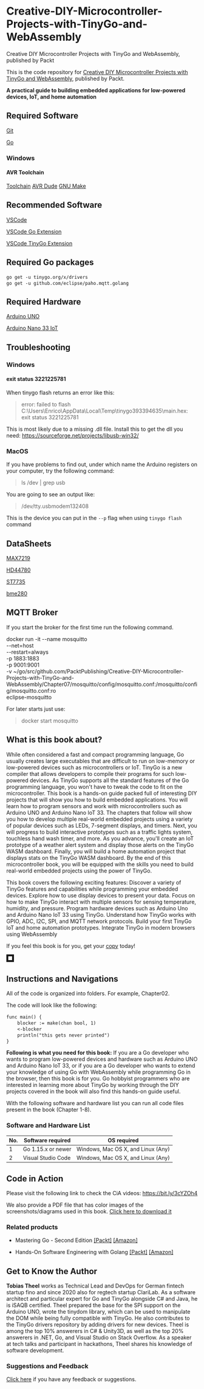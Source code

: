 # Creative-DIY-Microcontroller-Projects-with-TinyGo-and-WebAssembly

Creative DIY Microcontroller Projects with TinyGo and WebAssembly, published by Packt


<a href="https://www.packtpub.com/in/iot-hardware/creative-diy-microcontroller-projects-with-tinygo-and-webassembly?utm_source=github&utm_medium=repository&utm_campaign="><img src="https://static.packt-cdn.com/products/9781800560208/cover/smaller" alt="" height="256px" align="right"></a>

This is the code repository for [Creative DIY Microcontroller Projects with TinyGo and WebAssembly](https://www.packtpub.com/in/iot-hardware/creative-diy-microcontroller-projects-with-tinygo-and-webassembly?utm_source=github&utm_medium=repository&utm_campaign=), published by Packt.


**A practical guide to building embedded applications for low-powered devices, IoT, and home automation**

## Required Software

[Git](https://git-scm.com/)

[Go](https://golang.org/)

### Windows

#### AVR Toolchain

[Toolchain](https://www.microchip.com/mplab/avr-support/avr-and-arm-toolchains-c-compilers)
[AVR Dude](http://download.savannah.gnu.org/releases/avrdude/)
[GNU Make](http://gnuwin32.sourceforge.net/packages/make.htm)

## Recommended Software

[VSCode](https://code.visualstudio.com/)

[VSCode Go Extension](https://marketplace.visualstudio.com/items?itemName=golang.go)

[VSCode TinyGo Extension](https://marketplace.visualstudio.com/items?itemName=tinygo.vscode-tinygo)

## Required Go packages

```shell
go get -u tinygo.org/x/drivers
go get -u github.com/eclipse/paho.mqtt.golang
```

## Required Hardware

[Arduino UNO](https://store.arduino.cc/arduino-uno-rev3)

[Arduino Nano 33 IoT](https://store.arduino.cc/arduino-nano-33-iot)

## Troubleshooting

### Windows

#### exit status 3221225781

When tinygo flash returns an error like this:

> error: failed to flash C:\Users\Enrico\AppData\Local\Temp\tinygo393394635\main.hex: exit status 3221225781
 
This is most likely due to a missing .dll file.
Install this to get the dll you need: https://sourceforge.net/projects/libusb-win32/

### MacOS

If you have problems to find out, under which name the Arduino registers on your computer, try the following command: 

> ls /dev | grep usb

You are going to see an output like:

> /dev/tty.usbmodem132408

This is the device you can put in the `--p` flag when using `tinygo flash` command

## DataSheets

[MAX7219](https://datasheets.maximintegrated.com/en/ds/MAX7219-MAX7221.pdf)

[HD44780](https://cdn.shopify.com/s/files/1/1509/1638/files/HD44780_1602_Blaues_LCD_Display_mit_Serielle_Schnittstelle_I2C_Bundle_Datenblatt_AZ-Delivery_Vertriebs_GmbH.pdf?v=1591601507)

[ST7735](https://cdn.shopify.com/s/files/1/1509/1638/files/1_8_inch_OLED_Datenblatt_04323b18-84e6-4e7b-bf7d-3fa56a308f66.pdf?633464727103137069)

[bme280](http://www.embeddedadventures.com/datasheets/BME280.pdf)

## MQTT Broker

If you start the broker for the first time run the following command.

docker run -it --name mosquitto \
--net=host \
--restart=always \
-p 1883:1883 \
-p 9001:9001 \
-v ~/go/src/github.com/PacktPublishing/Creative-DIY-Microcontroller-Projects-with-TinyGo-and-WebAssembly/Chapter07/mosquitto/config/mosquitto.conf:/mosquitto/config/mosquitto.conf:ro \
eclipse-mosquitto

 For later starts just use:

 > docker start mosquitto

## What is this book about?
While often considered a fast and compact programming language, Go usually creates large executables that are difficult to run on low-memory or low-powered devices such as microcontrollers or IoT. TinyGo is a new compiler that allows developers to compile their programs for such low-powered devices. As TinyGo supports all the standard features of the Go programming language, you won't have to tweak the code to fit on the microcontroller.
This book is a hands-on guide packed full of interesting DIY projects that will show you how to build embedded applications. You will learn how to program sensors and work with microcontrollers such as Arduino UNO and Arduino Nano IoT 33. The chapters that follow will show you how to develop multiple real-world embedded projects using a variety of popular devices such as LEDs, 7-segment displays, and timers. Next, you will progress to build interactive prototypes such as a traffic lights system, touchless hand wash timer, and more. As you advance, you'll create an IoT prototype of a weather alert system and display those alerts on the TinyGo WASM dashboard. Finally, you will build a home automation project that displays stats on the TinyGo WASM dashboard.
By the end of this microcontroller book, you will be equipped with the skills you need to build real-world embedded projects using the power of TinyGo.

This book covers the following exciting features:
Discover a variety of TinyGo features and capabilities while programming your embedded devices. Explore how to use display devices to present your data. Focus on how to make TinyGo interact with multiple sensors for sensing temperature, humidity, and pressure. Program hardware devices such as Arduino Uno and Arduino Nano IoT 33 using TinyGo. Understand how TinyGo works with GPIO, ADC, I2C, SPI, and MQTT network protocols. Build your first TinyGo IoT and home automation prototypes. Integrate TinyGo in modern browsers using WebAssembly

If you feel this book is for you, get your [copy](https://www.amazon.com/dp/1800560206) today!

<a href="https://www.packtpub.com/?utm_source=github&utm_medium=banner&utm_campaign=GitHubBanner"><img src="https://raw.githubusercontent.com/PacktPublishing/GitHub/master/GitHub.png" 
alt="https://www.packtpub.com/" border="5" /></a>

## Instructions and Navigations
All of the code is organized into folders. For example, Chapter02.

The code will look like the following:
```
func main() {
    blocker := make(chan bool, 1)
    <-blocker
    println("this gets never printed")
}
```

**Following is what you need for this book:**
If you are a Go developer who wants to program low-powered devices and hardware such as Arduino UNO and Arduino Nano IoT 33, or if you are a Go developer who wants to extend your knowledge of using Go with WebAssembly while programming Go in the browser, then this book is for you. Go hobbyist programmers who are interested in learning more about TinyGo by working through the DIY projects covered in the book will also find this hands-on guide useful.

With the following software and hardware list you can run all code files present in the book (Chapter 1-8).
### Software and Hardware List
| No. | Software required | OS required |
| -------- | ------------------------------------ | ----------------------------------- |
| 1 | Go 1.15.x or newer | Windows, Mac OS X, and Linux (Any) |
| 2 | Visual Studio Code | Windows, Mac OS X, and Linux (Any) |

## Code in Action
Please visit the following link to check the CiA videos:  https://bit.ly/3cYZOh4

We also provide a PDF file that has color images of the screenshots/diagrams used in this book. [Click here to download it](https://static.packt-cdn.com/downloads/9781800560208_ColorImages.pdf)

### Related products
* Mastering Go - Second Edition [[Packt]](https://www.packtpub.com/product/mastering-go-second-edition/9781838559335) [[Amazon]](https://www.amazon.com/dp/1838559337)

* Hands-On Software Engineering with Golang [[Packt]](https://www.packtpub.com/product/hands-on-software-engineering-with-golang/9781838554491) [[Amazon]](https://www.amazon.com/dp/1838554491)


## Get to Know the Author
**Tobias Theel** works as Technical Lead and DevOps for German fintech startup fino and since 2020 also for regtech startup ClariLab. As a software architect and particular expert for Go and TinyGo alongside C# and Java, he is iSAQB certified. Theel prepared the base for the SPI support on the Arduino UNO, wrote the tinydom library, which can be used to manipulate the DOM while being fully compatible with TinyGo. He also contributes to the TinyGo drivers repository by adding drivers for new devices. Theel is among the top 10% answerers in C# & Unity3D, as well as the top 20% answerers in .NET, Go, and Visual Studio on Stack Overflow. As a speaker at tech talks and participant in hackathons, Theel shares his knowledge of software development.

### Suggestions and Feedback
[Click here](https://docs.google.com/forms/d/e/1FAIpQLSdy7dATC6QmEL81FIUuymZ0Wy9vH1jHkvpY57OiMeKGqib_Ow/viewform) if you have any feedback or suggestions.
